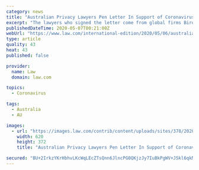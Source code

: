 ```yaml
---
category: news
title: "Australian Privacy Lawyers Pen Letter In Support of Coronavirus Tracing App"
excerpt: "The lawyers who signed the letter come from global firms Bird & Bird, DLA Piper, Herbert Smith Freehills, K&L Gates, King & Wood Mallesons and Norton Rose Fulbright, as well as from several top-tier Australian firms and corporations."
publishedDateTime: 2020-05-07T00:21:00Z
webUrl: "https://www.law.com/international-edition/2020/05/06/australian-privacy-lawyers-pen-letter-in-support-of-coronavirus-tracing-app/"
type: article
quality: 43
heat: 43
published: false

provider:
  name: Law
  domain: law.com

topics:
  - Coronavirus

tags:
  - Australia
  - AU

images:
  - url: "https://images.law.com/contrib/content/uploads/sites/378/2020/05/CovidSafe-App-Article-202005062008.jpg"
    width: 620
    height: 372
    title: "Australian Privacy Lawyers Pen Letter In Support of Coronavirus Tracing App"

secured: "BU+2IrkzYKrHbhvLKcWqLEcZTsQnn6JlncPG0QKjzJy7IuBkPgWV+JSkl6qkMc9GOUBwMWL18lZW5+6A8mCS+pSwakfA84RRoc1rVDroSvx/W1mfrabWxMh0sG8G5eXGFAn4EB4b386cIeHXpwJRGTog1DhbmSeY6QPQVyA4GeLlaeyV1zO9V1238dvu8tJCA/IgIQ47J3P9tkkucHhSOiQv6/sRn6KtRD1sEN6SWC90VnmIzhb3/Rk94t5RjYfTPhKWcr5sIFlkFjkAVqSr8sqTAjb/T0he6uOFpgOtMC2qTt17Oa0/Oy8Sqe9Ts6MYgZqXPryPLqeCWwOJmq73sRCQ1zUF5UtrP+WgwpIDn+4HSejSKCUuCLdGmiaYEy2eptLaU2hfjqBJ2gz/HA4L5gxOkc+8X3FC/L5COagPAdPxfal4ibTCBLbukQxygtdwB1T9OZWYD7ZPxZDLTw/6mJffF0yYtRU9ihrvYSqM0vY=;bjbw9Q6uKhhKOUWVnN8OnQ=="
---
```


